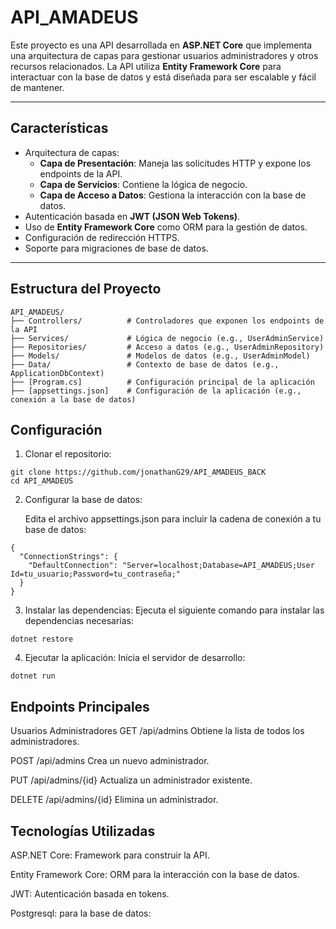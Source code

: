 # API_AMADEUS

Este proyecto es una API desarrollada en **ASP.NET Core** que implementa una arquitectura de capas para gestionar usuarios administradores y otros recursos relacionados. La API utiliza **Entity Framework Core** para interactuar con la base de datos y está diseñada para ser escalable y fácil de mantener.

---

## **Características**

- Arquitectura de capas:
  - **Capa de Presentación**: Maneja las solicitudes HTTP y expone los endpoints de la API.
  - **Capa de Servicios**: Contiene la lógica de negocio.
  - **Capa de Acceso a Datos**: Gestiona la interacción con la base de datos.
- Autenticación basada en **JWT (JSON Web Tokens)**.
- Uso de **Entity Framework Core** como ORM para la gestión de datos.
- Configuración de redirección HTTPS.
- Soporte para migraciones de base de datos.

---

## **Estructura del Proyecto**

```plaintext
API_AMADEUS/
├── Controllers/          # Controladores que exponen los endpoints de la API
├── Services/             # Lógica de negocio (e.g., UserAdminService)
├── Repositories/         # Acceso a datos (e.g., UserAdminRepository)
├── Models/               # Modelos de datos (e.g., UserAdminModel)
├── Data/                 # Contexto de base de datos (e.g., ApplicationDbContext)
├── [Program.cs]          # Configuración principal de la aplicación
├── [appsettings.json]    # Configuración de la aplicación (e.g., conexión a la base de datos)
```

## Configuración

1. Clonar el repositorio:
```
git clone https://github.com/jonathanG29/API_AMADEUS_BACK
cd API_AMADEUS
```
2. Configurar la base de datos:

    Edita el archivo appsettings.json para incluir la cadena de conexión a tu base de datos:
```
{
  "ConnectionStrings": {
    "DefaultConnection": "Server=localhost;Database=API_AMADEUS;User Id=tu_usuario;Password=tu_contraseña;"
  }
}
```
3. Instalar las dependencias: Ejecuta el siguiente comando para instalar las dependencias necesarias:
```
dotnet restore
```
4. Ejecutar la aplicación: Inicia el servidor de desarrollo:
```
dotnet run
```

## **Endpoints Principales**

Usuarios Administradores
GET /api/admins
Obtiene la lista de todos los administradores.

POST /api/admins
Crea un nuevo administrador.

PUT /api/admins/{id}
Actualiza un administrador existente.

DELETE /api/admins/{id}
Elimina un administrador.

## **Tecnologías Utilizadas**

ASP.NET Core: Framework para construir la API.

Entity Framework Core: ORM para la interacción con la base de datos.

JWT: Autenticación basada en tokens.

Postgresql: para la base de datos:
